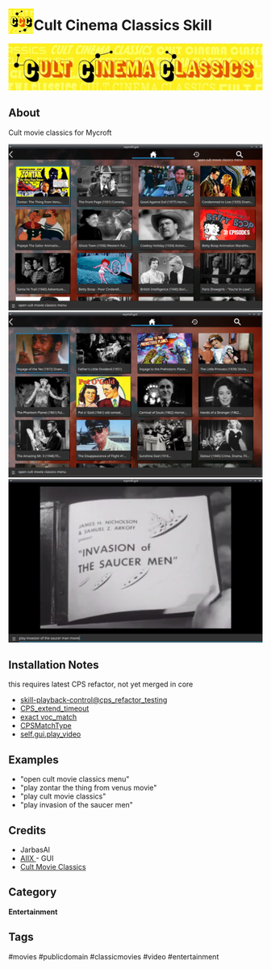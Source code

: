 # <img src='./res/icon/ccc_icon.png' card_color='#40DBB0' width='50' height='50' style='vertical-align:bottom'/>Cult Cinema Classics Skill

![](./res/ccc_logo.png)

## About 

Cult movie classics for Mycroft

![](./gui2.png)
![](./gui.png)
![](./gui3.png)

## Installation Notes

this requires latest CPS refactor, not yet merged in core

- [skill-playback-control@cps_refactor_testing](https://github.com/JarbasAl/skill-playback-control/tree/cps_refactor_testing)
- [CPS_extend_timeout](https://github.com/MycroftAI/mycroft-core/pull/2666)
- [exact voc_match](https://github.com/MycroftAI/mycroft-core/pull/2675)
- [CPSMatchType](https://github.com/MycroftAI/mycroft-core/pull/2660)
- [self.gui.play_video](https://github.com/MycroftAI/mycroft-core/pull/2683)

## Examples 

* "open cult movie classics menu"
* "play zontar the thing from venus movie"
* "play cult movie classics"
* "play invasion of the saucer men"

## Credits 
- JarbasAl
- [AIIX ](https://github.com/AIIX/) - GUI
- [Cult Movie Classics](https://www.youtube.com/channel/UCycDFnpMeWzaITQSD1dWsOA)

## Category
**Entertainment**

## Tags
#movies
#publicdomain
#classicmovies
#video
#entertainment